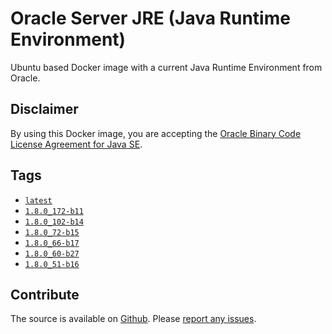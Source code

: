 # Oracle Server JRE (Java Runtime Environment) #

Ubuntu based Docker image with a current Java Runtime Environment from Oracle.

## Disclaimer ##

By using this Docker image, you are accepting the [Oracle Binary Code License Agreement for Java SE](http://www.oracle.com/technetwork/java/javase/terms/license/index.html).

## Tags ##

* [`latest`](https://github.com/JensPiegsa/oracle-jre/blob/master/Dockerfile)
* [`1.8.0_172-b11`](https://github.com/JensPiegsa/oracle-jre/blob/1.8.0_172-b11/Dockerfile)
* [`1.8.0_102-b14`](https://github.com/JensPiegsa/oracle-jre/blob/1.8.0_102-b14/Dockerfile)
* [`1.8.0_72-b15`](https://github.com/JensPiegsa/oracle-jre/blob/1.8.0_72-b15/Dockerfile)
* [`1.8.0_66-b17`](https://github.com/JensPiegsa/oracle-jre/blob/1.8.0_66-b17/Dockerfile)
* [`1.8.0_60-b27`](https://github.com/JensPiegsa/oracle-jre/blob/1.8.0_60-b27/Dockerfile)
* [`1.8.0_51-b16`](https://github.com/JensPiegsa/oracle-jre/blob/1.8.0_51-b16/Dockerfile)

## Contribute ##

The source is available on [Github](https://github.com/JensPiegsa/oracle-jre/). Please [report any issues](https://github.com/JensPiegsa/oracle-jre/issues).
